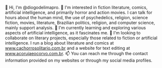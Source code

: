 👋 Hi, I'm @diogodelimapro.
👀 I'm interested in fiction literature, comics, artificial intelligence, and primarily horror and action movies. I can talk for hours about the human mind, the use of psychedelics, religion, science fiction, movies, literature, Brazilian politics, religion, and computer science, mainly support analysis.
🌱 I'm currently learning and exploring various aspects of artificial intelligence, as it fascinates me.
💞️ I'm looking to collaborate on literary projects, especially those related to fiction or artificial intelligence. I run a blog about literature and comics at www.cachorrosolitario.com.br and a website for text editing at www.acorujaeocorvo.com.br.
📫 You can reach me through the contact information provided on my websites or through my social media profiles.

<!---
diogodelimapro/diogodelimapro is a ✨ special ✨ repository because its `README.md` (this file) appears on your GitHub profile.
You can click the Preview link to take a look at your changes.
--->
